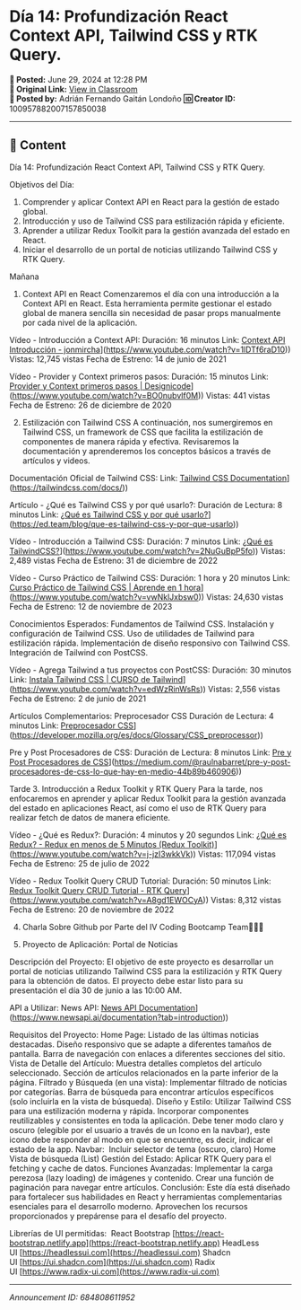 # Día 14: Profundización React Context API, Tailwind CSS y RTK Query.

**📅 Posted:** June 29, 2024 at 12:28 PM  
**🔗 Original Link:** [View in Classroom](https://classroom.google.com/c/Njk1MDgxNzAyMTIx/p/Njg0ODA4NjExOTUy)  
**👤 Posted by:** Adrián Fernando Gaitán Londoño
**🆔 Creator ID:** 100957882007157850038

---

## 📝 Content

Día 14: Profundización React Context API, Tailwind CSS y RTK Query.

Objetivos del Día:
1. Comprender y aplicar Context API en React para la gestión de estado global.
2. Introducción y uso de Tailwind CSS para estilización rápida y eficiente.
3. Aprender a utilizar Redux Toolkit para la gestión avanzada del estado en React.
4. Iniciar el desarrollo de un portal de noticias utilizando Tailwind CSS y RTK Query.

Mañana
1. Context API en React
Comenzaremos el día con una introducción a la Context API en React. Esta herramienta permite gestionar el estado global de manera sencilla sin necesidad de pasar props manualmente por cada nivel de la aplicación.

Vídeo - Introducción a Context API:
Duración: 16 minutos
Link: [Context API Introducción - jonmircha]([https://www.youtube.com/watch?v=1lDTf6raD10)](https://www.youtube.com/watch?v=1lDTf6raD10))
Vistas: 12,745 vistas
Fecha de Estreno: 14 de junio de 2021

Vídeo - Provider y Context primeros pasos:
Duración: 15 minutos
Link: [Provider y Context primeros pasos | Designicode]([https://www.youtube.com/watch?v=BO0nubvlf0M)](https://www.youtube.com/watch?v=BO0nubvlf0M))
Vistas: 441 vistas
Fecha de Estreno: 26 de diciembre de 2020

2. Estilización con Tailwind CSS
A continuación, nos sumergiremos en Tailwind CSS, un framework de CSS que facilita la estilización de componentes de manera rápida y efectiva. Revisaremos la documentación y aprenderemos los conceptos básicos a través de artículos y videos.

Documentación Oficial de Tailwind CSS:
Link: [Tailwind CSS Documentation]([https://tailwindcss.com/docs/)](https://tailwindcss.com/docs/))

Artículo - ¿Qué es Tailwind CSS y por qué usarlo?:
Duración de Lectura: 8 minutos
Link: [¿Qué es Tailwind CSS y por qué usarlo?]([https://ed.team/blog/que-es-tailwind-css-y-por-que-usarlo)](https://ed.team/blog/que-es-tailwind-css-y-por-que-usarlo))

Vídeo - Introducción a Tailwind CSS:
Duración: 7 minutos
Link: [¿Qué es TailwindCSS?]([https://www.youtube.com/watch?v=2NuGuBpP5fo)](https://www.youtube.com/watch?v=2NuGuBpP5fo))
Vistas: 2,489 vistas
Fecha de Estreno: 31 de diciembre de 2022

Vídeo - Curso Práctico de Tailwind CSS:
Duración: 1 hora y 20 minutos
Link: [Curso Práctico de Tailwind CSS | Aprende en 1 hora]([https://www.youtube.com/watch?v=vwNklJxbsw0)](https://www.youtube.com/watch?v=vwNklJxbsw0))
Vistas: 24,630 vistas
Fecha de Estreno: 12 de noviembre de 2023

Conocimientos Esperados:
Fundamentos de Tailwind CSS.
Instalación y configuración de Tailwind CSS.
Uso de utilidades de Tailwind para estilización rápida.
Implementación de diseño responsivo con Tailwind CSS.
Integración de Tailwind con PostCSS.


Vídeo - Agrega Tailwind a tus proyectos con PostCSS:
Duración: 30 minutos
Link: [Instala Tailwind CSS | CURSO de Tailwind]([https://www.youtube.com/watch?v=edWzRinWsRs)](https://www.youtube.com/watch?v=edWzRinWsRs))
Vistas: 2,556 vistas
Fecha de Estreno: 2 de junio de 2021

Artículos Complementarios: Preprocesador CSS
Duración de Lectura: 4 minutos
Link: [Preprocesador CSS]([https://developer.mozilla.org/es/docs/Glossary/CSS_preprocessor)](https://developer.mozilla.org/es/docs/Glossary/CSS_preprocessor))

Pre y Post Procesadores de CSS:
Duración de Lectura: 8 minutos
Link: [Pre y Post Procesadores de CSS]([https://medium.com/@raulnabarret/pre-y-post-procesadores-de-css-lo-que-hay-en-medio-44b89b460906)](https://medium.com/@raulnabarret/pre-y-post-procesadores-de-css-lo-que-hay-en-medio-44b89b460906))

Tarde
3. Introducción a Redux Toolkit y RTK Query
Para la tarde, nos enfocaremos en aprender y aplicar Redux Toolkit para la gestión avanzada del estado en aplicaciones React, así como el uso de RTK Query para realizar fetch de datos de manera eficiente.

Vídeo - ¿Qué es Redux?:
Duración: 4 minutos y 20 segundos
Link: [¿Qué es Redux? - Redux en menos de 5 Minutos (Redux Toolkit)]([https://www.youtube.com/watch?v=j-jzI3wkkVk)](https://www.youtube.com/watch?v=j-jzI3wkkVk))
Vistas: 117,094 vistas
Fecha de Estreno: 25 de julio de 2022

Vídeo - Redux Toolkit Query CRUD Tutorial:
Duración: 50 minutos
Link: [Redux Toolkit Query CRUD Tutorial - RTK Query]([https://www.youtube.com/watch?v=A8gd1EWOCyA)](https://www.youtube.com/watch?v=A8gd1EWOCyA))
Vistas: 8,312 vistas
Fecha de Estreno: 20 de noviembre de 2022

4. Charla Sobre Github por Parte del IV Coding Bootcamp Team👨🏻‍💻

5. Proyecto de Aplicación: Portal de Noticias

Descripción del Proyecto:
El objetivo de este proyecto es desarrollar un portal de noticias utilizando Tailwind CSS para la estilización y RTK Query para la obtención de datos. El proyecto debe estar listo para su presentación el día 30 de junio a las 10:00 AM.

API a Utilizar:
News API: [News API Documentation]([https://www.newsapi.ai/documentation?tab=introduction)](https://www.newsapi.ai/documentation?tab=introduction))

Requisitos del Proyecto:
Home Page:
Listado de las últimas noticias destacadas.
Diseño responsivo que se adapte a diferentes tamaños de pantalla.
Barra de navegación con enlaces a diferentes secciones del sitio.
Vista de Detalle del Artículo:
Muestra detalles completos del artículo seleccionado.
Sección de artículos relacionados en la parte inferior de la página.
Filtrado y Búsqueda (en una vista):
Implementar filtrado de noticias por categorías.
Barra de búsqueda para encontrar artículos específicos (solo incluirla en la vista de búsqueda).
Diseño y Estilo:
Utilizar Tailwind CSS para una estilización moderna y rápida.
Incorporar componentes reutilizables y consistentes en toda la aplicación.
Debe tener modo claro y oscuro (elegible por el usuario a través de un Icono en la navbar), este icono debe responder al modo en que se encuentre, es decir, indicar el estado de la app.
Navbar: 
Incluir selector de tema (oscuro, claro)
Home
Vista de búsqueda (List)
Gestión del Estado:
Aplicar RTK Query para el fetching y cache de datos.
Funciones Avanzadas:
Implementar la carga perezosa (lazy loading) de imágenes y contenido.
Crear una función de paginación para navegar entre artículos.
Conclusión:
Este día está diseñado para fortalecer sus habilidades en React y herramientas complementarias esenciales para el desarrollo moderno. Aprovechen los recursos proporcionados y prepárense para el desafío del proyecto.

Librerías de UI permitidas: 
React Bootstrap [https://react-bootstrap.netlify.app](https://react-bootstrap.netlify.app)
HeadLess UI [https://headlessui.com](https://headlessui.com)
Shadcn UI [https://ui.shadcn.com](https://ui.shadcn.com)
Radix UI [https://www.radix-ui.com](https://www.radix-ui.com)



---

*Announcement ID: 684808611952*
